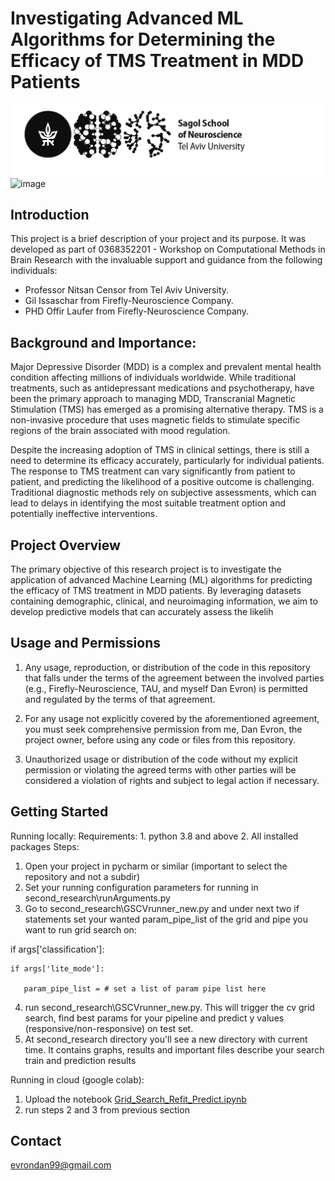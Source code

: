 # Investigating Advanced ML Algorithms for Determining the Efficacy of TMS Treatment in MDD Patients

![Project Logo](sagol_logo.jpg)
![image](https://github.com/Dan7171/Elminda_BETA/assets/103898362/8ce291cf-082a-4800-ac08-2bade30413fa)

## Introduction

This project is a brief description of your project and its purpose. It was developed as part of 0368352201 - Workshop on Computational Methods in Brain Research with the invaluable support and guidance from the following individuals:

- Professor Nitsan Censor from Tel Aviv University.
- Gil Issaschar from Firefly-Neuroscience Company.
- PHD Offir Laufer from Firefly-Neuroscience Company.


## Background and Importance:

Major Depressive Disorder (MDD) is a complex and prevalent mental health condition affecting millions of individuals worldwide. While traditional treatments, such as antidepressant medications and psychotherapy, have been the primary approach to managing MDD, Transcranial Magnetic Stimulation (TMS) has emerged as a promising alternative therapy. TMS is a non-invasive procedure that uses magnetic fields to stimulate specific regions of the brain associated with mood regulation.

Despite the increasing adoption of TMS in clinical settings, there is still a need to determine its efficacy accurately, particularly for individual patients. The response to TMS treatment can vary significantly from patient to patient, and predicting the likelihood of a positive outcome is challenging. Traditional diagnostic methods rely on subjective assessments, which can lead to delays in identifying the most suitable treatment option and potentially ineffective interventions.

## Project Overview

The primary objective of this research project is to investigate the application of advanced Machine Learning (ML) algorithms for predicting the efficacy of TMS treatment in MDD patients. By leveraging  datasets containing demographic, clinical, and neuroimaging information, we aim to develop predictive models that can accurately assess the likelih

## Usage and Permissions

1. Any usage, reproduction, or distribution of the code in this repository that falls under the terms of the agreement between the involved parties (e.g., Firefly-Neuroscience, TAU, and myself Dan Evron) is permitted and regulated by the terms of that agreement.

2. For any usage not explicitly covered by the aforementioned agreement, you must seek comprehensive permission from me, Dan Evron, the project owner, before using any code or files from this repository.

3. Unauthorized usage or distribution of the code without my explicit permission or violating the agreed terms with other parties will be considered a violation of rights and subject to legal action if necessary.

## Getting Started
Running locally:
Requirements: 1. python 3.8 and above 2. All installed packages 
Steps:
1. Open your project in pycharm or similar (important to select the repository and not a subdir)
2. Set your running configuration parameters for running in second_research\runArguments.py
3. Go to second_research\GSCVrunner_new.py and under next two if statements set your wanted param_pipe_list of the 
grid and pipe you want to run grid search on:


if args['classification']: 

    if args['lite_mode']:

       param_pipe_list = # set a list of param pipe list here
4. run second_research\GSCVrunner_new.py. This will trigger the cv grid search, find best
params for your pipeline and predict y values (responsive/non-responsive) on test set.
5. At second_research directory you'll see a new directory with current time. It contains graphs, results and important files describe your search train and prediction results

Running in cloud (google colab):
1. Upload the notebook [Grid_Search_Refit_Predict.ipynb](..%2F..%2F..%2FDownloads%2FGrid_Search_Refit_Predict.ipynb)
2. run steps 2 and 3 from previous section


## Contact

evrondan99@gmail.com
 
